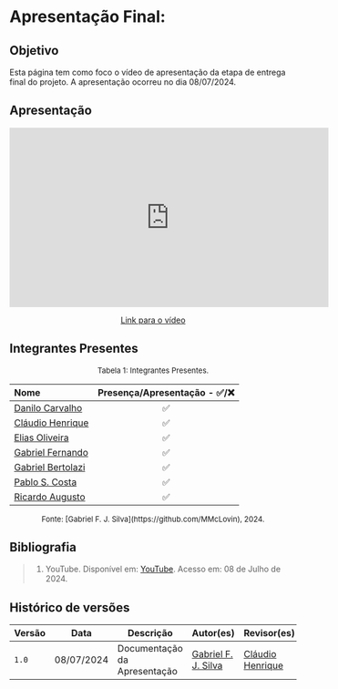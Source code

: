 # Apresentação Final:

## Objetivo
Esta página tem como foco o vídeo de apresentação da etapa de entrega final do projeto. A apresentação ocorreu no dia 08/07/2024.

## Apresentação

<center>

<iframe width="560" height="315" src="https://www.youtube.com/embed/bfRGtfxtzMw" title="Apresentação final de Requisitos de Software 2024.1 - Grupo 3" frameborder="0" allow="accelerometer; autoplay; clipboard-write; encrypted-media; gyroscope; picture-in-picture; web-share" referrerpolicy="strict-origin-when-cross-origin" allowfullscreen></iframe>

</center>

<p style="text-align: center">
    <a href="https://www.youtube.com/watch?v=bfRGtfxtzMw">Link para o vídeo</a>
</p>

## Integrantes Presentes

<font size="2"><p style="text-align: center">Tabela 1: Integrantes Presentes.</p></font>
<center>

Nome | Presença/Apresentação - ✅/❌
:--- | :---:
[Danilo Carvalho](https://github.com/Danilo-Carvalho-Antunes) |✅
[Cláudio Henrique](https://github.com/claudiohsc)|✅
[Elias Oliveira](https://github.com/EliasOliver21)|✅
[Gabriel Fernando](https://github.com/MMcLovin)|✅
[Gabriel Bertolazi](https://github.com/Bertolazi)|✅
[Pablo S. Costa](https://github.com/pabloheika)|✅
[Ricardo Augusto](https://www.github.com/avmricardo)|✅

</center>
<font size="2"><p style="text-align: center">
Fonte: [Gabriel F. J. Silva](https://github.com/MMcLovin), 2024.
</p></font>

## Bibliografia
> 1. YouTube. Disponível em: [YouTube](https://youtu.be/WN_XigQCYec). Acesso em: 08 de Julho de 2024.

## Histórico de versões
| Versão |   Data  | Descrição | Autor(es) | Revisor(es)
| ------ | ---- | ------ | ---------- | ---------- |
| `1.0` | 08/07/2024 | Documentação da Apresentação | [Gabriel F. J. Silva](https://github.com/MMcLovin) | [Cláudio Henrique](https://github.com/claudiohsc) |
